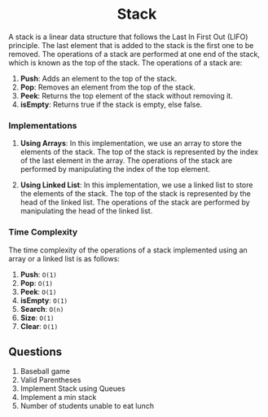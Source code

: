 <h1 align="center"> Stack </h1>

A stack is a linear data structure that follows the Last In First Out (LIFO) principle. The last element that is added to the stack is the first one to be removed. The operations of a stack are performed at one end of the stack, which is known as the top of the stack. The operations of a stack are:

1. **Push**: Adds an element to the top of the stack.
2. **Pop**: Removes an element from the top of the stack.
3. **Peek**: Returns the top element of the stack without removing it.
4. **isEmpty**: Returns true if the stack is empty, else false.

### Implementations

1. **Using Arrays**: In this implementation, we use an array to store the elements of the stack. The top of the stack is represented by the index of the last element in the array. The operations of the stack are performed by manipulating the index of the top element.

2. **Using Linked List**: In this implementation, we use a linked list to store the elements of the stack. The top of the stack is represented by the head of the linked list. The operations of the stack are performed by manipulating the head of the linked list.

### Time Complexity

The time complexity of the operations of a stack implemented using an array or a linked list is as follows:

1. **Push**: `O(1)`
2. **Pop**: `O(1)`
3. **Peek**: `O(1)`
4. **isEmpty**: `O(1)`
5. **Search**: `O(n)`
6. **Size**: `O(1)`
7. **Clear**: `O(1)`

## Questions

1. Baseball game
2. Valid Parentheses
3. Implement Stack using Queues
4. Implement a min stack
5. Number of students unable to eat lunch

